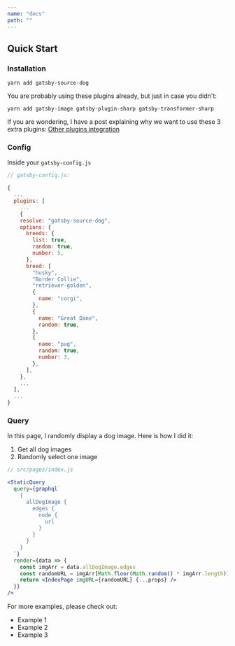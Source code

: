 ```yaml
---
name: "docs"
path: ""
---
```


## Quick Start

### Installation

```
yarn add gatsby-source-dog
```

You are probably using these plugins already, but just in case you didn't:

```
yarn add gatsby-image gatsby-plugin-sharp gatsby-transformer-sharp
```

If you are wondering, I have a post explaining why we want to use these 3 extra plugins: [Other plugins integration](/docs/other-plugins)

### Config

Inside your `gatsby-config.js`

```javascript
// gatsby-config.js:

{
  ...
  plugins: [
    ...
    {
    resolve: "gatsby-source-dog",
    options: {
      breeds: {
        list: true,
        random: true,
        number: 5,
      },
      breed: [
        "husky",
        "Border Collie",
        "retriever-golden",
        {
          name: "corgi",
        },
        {
          name: "Great Dane",
          random: true,
        },
        {
          name: "pug",
          random: true,
          number: 3,
        },
      ],
    },
    ...
  ],
  ...
}
```

### Query

In this page, I randomly display a dog image. Here is how I did it:

1.  Get all dog images
2.  Randomly select one image

```jsx
// src/pages/index.js

<StaticQuery
  query={graphql`
    {
      allDogImage {
        edges {
          node {
            url
          }
        }
      }
    }
  `}
  render={data => {
    const imgArr = data.allDogImage.edges
    const randomURL = imgArr[Math.floor(Math.random() * imgArr.length)].node.url
    return <IndexPage imgURL={randomURL} {...props} />
  }}
/>
```

For more examples, please check out:

- Example 1
- Example 2
- Example 3
